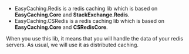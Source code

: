 - EasyCaching.Redis is a redis caching lib which is based on **EasyCaching.Core** and **StackExchange.Redis**.
- EasyCaching.CSRedis is a redis caching lib which is based on **EasyCaching.Core** and **CSRedisCore**.

When you use this lib, it means that you will handle the data of your redis servers. As usual, we will use it as distributed caching.